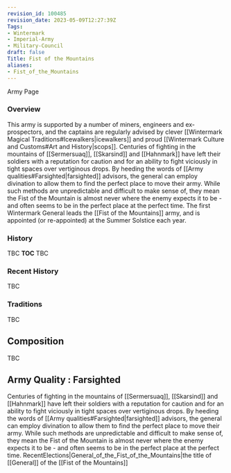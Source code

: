 ```yaml
---
revision_id: 100485
revision_date: 2023-05-09T12:27:39Z
Tags:
- Wintermark
- Imperial-Army
- Military-Council
draft: false
Title: Fist of the Mountains
aliases:
- Fist_of_the_Mountains
---
```

Army Page
### Overview
This army is supported by a number of miners, engineers and ex-prospectors, and the captains are regularly advised by clever [[Wintermark Magical Traditions#Icewalkers|icewalkers]] and proud [[Wintermark Culture and Customs#Art and History|scops]]. Centuries of fighting in the mountains of [[Sermersuaq]], [[Skarsind]] and [[Hahnmark]] have left their soldiers with a reputation for caution and for an ability to fight viciously in tight spaces over vertiginous drops. By heeding the words of [[Army qualities#Farsighted|farsighted]] advisors, the general can employ divination to allow them to find the perfect place to move their army. While such methods are unpredictable and difficult to make sense of, they mean the Fist of the Mountain is almost never where the enemy expects it to be - and often seems to be in the perfect place at the perfect time. 
The first Wintermark General leads the [[Fist of the Mountains]] army, and is appointed (or re-appointed) at the Summer Solstice each year.
### History
TBC
__TOC__
TBC
### Recent History
TBC
### Traditions
TBC
## Composition
TBC
## Army Quality : Farsighted
Centuries of fighting in the mountains of [[Sermersuaq]], [[Skarsind]] and [[Hahnmark]] have left their soldiers with a reputation for caution and for an ability to fight viciously in tight spaces over vertiginous drops. By heeding the words of [[Army qualities#Farsighted|farsighted]] advisors, the general can employ divination to allow them to find the perfect place to move their army. While such methods are unpredictable and difficult to make sense of, they mean the Fist of the Mountain is almost never where the enemy expects it to be - and often seems to be in the perfect place at the perfect time. 
RecentElections|General_of_the_Fist_of_the_Mountains|the title of [[General]] of the [[Fist of the Mountains]]